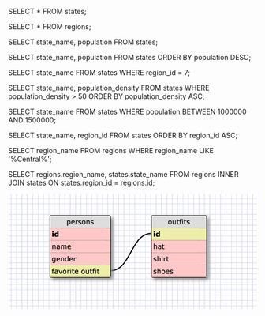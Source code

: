 SELECT * FROM states;

SELECT * FROM regions;

SELECT state_name, population FROM states;

SELECT state_name, population FROM states ORDER BY population DESC;

SELECT state_name FROM states WHERE region_id = 7;

SELECT state_name, population_density FROM states WHERE population_density > 50 ORDER BY population_density ASC;

SELECT state_name FROM states WHERE population BETWEEN 1000000 AND 1500000;

SELECT state_name, region_id FROM states ORDER BY region_id ASC;

SELECT region_name FROM regions WHERE region_name LIKE '%Central%';

SELECT regions.region_name, states.state_name FROM regions INNER JOIN states ON states.region_id = regions.id;

![Shema](https://github.com/ZenStein/ZenStein.github.io/blob/master/phase-0/8-week-8/database-intro/imgs/schema.png)